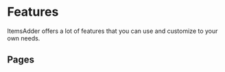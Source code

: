 # Features

ItemsAdder offers a lot of features that you can use and customize to your own needs.

## Pages